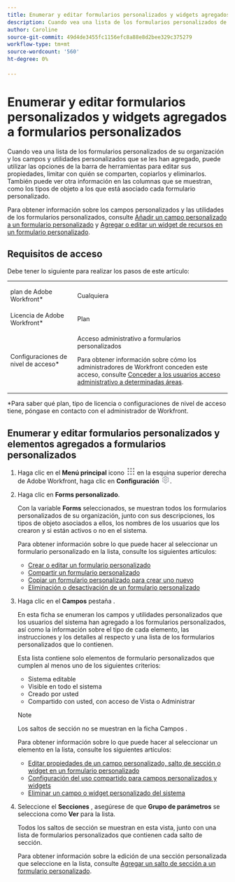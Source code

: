 ```yaml
---
title: Enumerar y editar formularios personalizados y widgets agregados a formularios personalizados
description: Cuando vea una lista de los formularios personalizados de su organización y los campos y utilidades personalizados que se les han agregado, puede utilizar las opciones de la barra de herramientas para editar sus propiedades, limitar con quién se comparten, copiarlos y eliminarlos. También puede ver otra información en las columnas que se muestran, como los tipos de objeto a los que está asociado cada formulario personalizado.
author: Caroline
source-git-commit: 49d4de3455fc1156efc8a88e8d2bee329c375279
workflow-type: tm+mt
source-wordcount: '560'
ht-degree: 0%

---
```


# Enumerar y editar formularios personalizados y widgets agregados a formularios personalizados

Cuando vea una lista de los formularios personalizados de su organización y los campos y utilidades personalizados que se les han agregado, puede utilizar las opciones de la barra de herramientas para editar sus propiedades, limitar con quién se comparten, copiarlos y eliminarlos. También puede ver otra información en las columnas que se muestran, como los tipos de objeto a los que está asociado cada formulario personalizado.

Para obtener información sobre los campos personalizados y las utilidades de los formularios personalizados, consulte [Añadir un campo personalizado a un formulario personalizado](../../../administration-and-setup/customize-workfront/create-manage-custom-forms/add-a-custom-field-to-a-custom-form.md) y [Agregar o editar un widget de recursos en un formulario personalizado](../../../administration-and-setup/customize-workfront/create-manage-custom-forms/add-widget-or-edit-its-properties-in-a-custom-form.md).

## Requisitos de acceso

Debe tener lo siguiente para realizar los pasos de este artículo:

<table style="table-layout:auto"> 
 <col> 
 <col> 
 <tbody> 
  <tr data-mc-conditions=""> 
   <td role="rowheader"> <p>plan de Adobe Workfront*</p> </td> 
   <td>Cualquiera</td> 
  </tr> 
  <tr> 
   <td role="rowheader">Licencia de Adobe Workfront*</td> 
   <td>Plan</td> 
  </tr> 
  <tr data-mc-conditions=""> 
   <td role="rowheader">Configuraciones de nivel de acceso*</td> 
   <td> <p>Acceso administrativo a formularios personalizados</p> <p>Para obtener información sobre cómo los administradores de Workfront conceden este acceso, consulte <a href="../../../administration-and-setup/add-users/configure-and-grant-access/grant-users-admin-access-certain-areas.md" class="MCXref xref">Conceder a los usuarios acceso administrativo a determinadas áreas</a>.</p> </td> 
  </tr> 
 </tbody> 
</table>

&#42;Para saber qué plan, tipo de licencia o configuraciones de nivel de acceso tiene, póngase en contacto con el administrador de Workfront.

## Enumerar y editar formularios personalizados y elementos agregados a formularios personalizados

1. Haga clic en el **Menú principal** icono ![](assets/main-menu-icon.png) en la esquina superior derecha de Adobe Workfront, haga clic en **Configuración** ![](assets/gear-icon-settings.png).

1. Haga clic en **Forms personalizado**.

   Con la variable **Forms** seleccionados, se muestran todos los formularios personalizados de su organización, junto con sus descripciones, los tipos de objeto asociados a ellos, los nombres de los usuarios que los crearon y si están activos o no en el sistema.

   Para obtener información sobre lo que puede hacer al seleccionar un formulario personalizado en la lista, consulte los siguientes artículos:

   * [Crear o editar un formulario personalizado](../../../administration-and-setup/customize-workfront/create-manage-custom-forms/create-or-edit-a-custom-form.md)
   * [Compartir un formulario personalizado](../../../administration-and-setup/customize-workfront/create-manage-custom-forms/share-access-to-a-custom-form.md)
   * [Copiar un formulario personalizado para crear uno nuevo](../../../administration-and-setup/customize-workfront/create-manage-custom-forms/copy-custom-form-to-create-a-new-one.md)
   * [Eliminación o desactivación de un formulario personalizado](../../../administration-and-setup/customize-workfront/create-manage-custom-forms/delete-or-deactivate-a-custom-form.md)

1. Haga clic en el **Campos** pestaña .

   En esta ficha se enumeran los campos y utilidades personalizados que los usuarios del sistema han agregado a los formularios personalizados, así como la información sobre el tipo de cada elemento, las instrucciones y los detalles al respecto y una lista de los formularios personalizados que lo contienen.

   Esta lista contiene solo elementos de formulario personalizados que cumplen al menos uno de los siguientes criterios:

   * Sistema editable
   * Visible en todo el sistema
   * Creado por usted
   * Compartido con usted, con acceso de Vista o Administrar

   >[!NOTE]
   >
   >Los saltos de sección no se muestran en la ficha Campos .

   Para obtener información sobre lo que puede hacer al seleccionar un elemento en la lista, consulte los siguientes artículos:

   * [Editar propiedades de un campo personalizado, salto de sección o widget en un formulario personalizado](../../../administration-and-setup/customize-workfront/create-manage-custom-forms/edit-a-custom-field.md)
   * [Configuración del uso compartido para campos personalizados y widgets](../../../administration-and-setup/customize-workfront/create-manage-custom-forms/configure-sharing-for-a-custom-field.md)
   * [Eliminar un campo o widget personalizado del sistema](../../../administration-and-setup/customize-workfront/create-manage-custom-forms/delete-a-custom-field.md)


1. Seleccione el **Secciones** , asegúrese de que **Grupo de parámetros** se selecciona como **Ver** para la lista.

   Todos los saltos de sección se muestran en esta vista, junto con una lista de formularios personalizados que contienen cada salto de sección.

   Para obtener información sobre la edición de una sección personalizada que seleccione en la lista, consulte [Agregar un salto de sección a un formulario personalizado](../../../administration-and-setup/customize-workfront/create-manage-custom-forms/add-a-section-break-to-a-custom-form.md).

